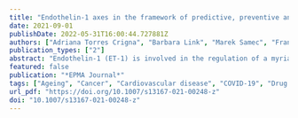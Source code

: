 ```yaml
---
title: "Endothelin-1 axes in the framework of predictive, preventive and personalised (3P) medicine"
date: 2021-09-01
publishDate: 2022-05-31T16:00:44.727881Z
authors: ["Adriana Torres Crigna", "Barbara Link", "Marek Samec", "Frank A. Giordano", "Peter Kubatka", "Olga Golubnitschaja"]
publication_types: ["2"]
abstract: "Endothelin-1 (ET-1) is involved in the regulation of a myriad of processes highly relevant for physical and mental well-being; female and male health; in the modulation of senses, pain, stress reactions and drug sensitivity as well as healing processes, amongst others. Shifted ET-1 homeostasis may influence and predict the development and progression of suboptimal health conditions, metabolic impairments with cascading complications, ageing and related pathologies, cardiovascular diseases, neurodegenerative pathologies, aggressive malignancies, modulating, therefore, individual outcomes of both non-communicable and infectious diseases such as COVID-19. This article provides an in-depth analysis of the involvement of ET-1 and related regulatory pathways in physiological and pathophysiological processes and estimates its capacity asa predictor of ageing and related pathologies,a sensor of lifestyle quality and progression of suboptimal health conditions to diseases for their targeted preventionand as a potent target for cost-effective treatments tailored to the person."
featured: false
publication: "*EPMA Journal*"
tags: ["Ageing", "Cancer", "Cardiovascular disease", "COVID-19", "Drug sensitivity", "Embryonic development", "Endothelin", "Endothelin axis", "ET-1", "Female and male health", "Individual outcomes", "Lifestyle", "Mental health", "Metabolic impairments", "Neurodegeneration", "Nitric oxide", "Pain sensitivity", "Predictive preventive personalised medicine (PPPM/3PM)", "Pregnancy", "Sense regulation", "Stress reaction", "Stroke", "Suboptimal health", "Treatment target", "Vasoconstriction", "Vasodilation", "Vasospasm", "Wound healing"]
url_pdf: "https://doi.org/10.1007/s13167-021-00248-z"
doi: "10.1007/s13167-021-00248-z"
---
```


